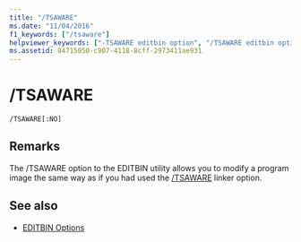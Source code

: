 ```yaml
---
title: "/TSAWARE"
ms.date: "11/04/2016"
f1_keywords: ["/tsaware"]
helpviewer_keywords: ["-TSAWARE editbin option", "/TSAWARE editbin option", "TSAWARE editbin option"]
ms.assetid: 84715050-c907-4118-8cff-2973411ae931
---
```

# /TSAWARE

```
/TSAWARE[:NO]
```

## Remarks

The /TSAWARE option to the EDITBIN utility allows you to modify a program image the same way as if you had used the [/TSAWARE](../../build/reference/tsaware-create-terminal-server-aware-application.md) linker option.

## See also

- [EDITBIN Options](../../build/reference/editbin-options.md)
